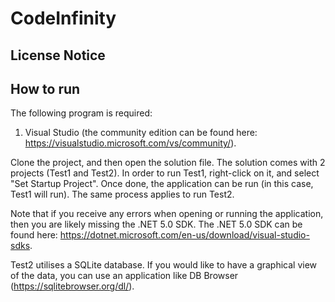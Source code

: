# CodeInfinity

## License Notice


## How to run
The following program is required:
  1. Visual Studio (the community edition can be found here: https://visualstudio.microsoft.com/vs/community/).

Clone the project, and then open the solution file. The solution comes with 2 projects (Test1 and Test2). 
In order to run Test1, right-click on it, and select "Set Startup Project". Once done, the application can be run (in this case, Test1 will run).
The same process applies to run Test2.

Note that if you receive any errors when opening or running the application, then you are likely missing the .NET 5.0 SDK.
The .NET 5.0 SDK can be found here: https://dotnet.microsoft.com/en-us/download/visual-studio-sdks.

Test2 utilises a SQLite database. If you would like to have a graphical view of the data, you can use an application like DB Browser (https://sqlitebrowser.org/dl/).





